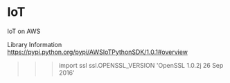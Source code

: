 # IoT
IoT on AWS

Library Information
https://pypi.python.org/pypi/AWSIoTPythonSDK/1.0.1#overview


>>> import ssl
>>> ssl.OPENSSL_VERSION
'OpenSSL 1.0.2j  26 Sep 2016'
>>> 
